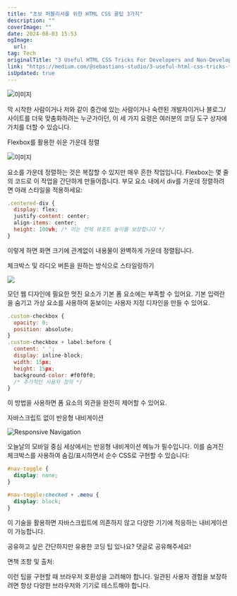 ```yaml
---
title: "초보 퍼블리셔를 위한 HTML CSS 꿀팁 3가지"
description: ""
coverImage: ""
date: 2024-08-03 15:53
ogImage: 
  url: 
tag: Tech
originalTitle: "3 Useful HTML CSS Tricks For Developers and Non-Developers Of All Levels"
link: "https://medium.com/@sebastians-studio/3-useful-html-css-tricks-for-developers-and-non-developers-of-all-levels-34a2f6f5f3da"
isUpdated: true
---
```






![이미지](/assets/img/3UsefulHTMLCSSTricksForDevelopersandNon-DevelopersOfAllLevels_0.png)

막 시작한 사람이거나 저와 같이 중간에 있는 사람이거나 숙련된 개발자이거나 블로그/사이트를 더욱 맞춤화하려는 누군가이던, 이 세 가지 요령은 여러분의 코딩 도구 상자에 가치를 더할 수 있습니다.

Flexbox를 활용한 쉬운 가운데 정렬

![이미지](/assets/img/3UsefulHTMLCSSTricksForDevelopersandNon-DevelopersOfAllLevels_1.png)

<div class="content-ad"></div>

요소를 가운데 정렬하는 것은 복잡할 수 있지만 매우 흔한 작업입니다. Flexbox는 몇 줄의 코드로 이 작업을 간단하게 만들어줍니다. 부모 요소 내에서 div를 가운데 정렬하려면 아래 스타일을 적용하세요:

```js
.centered-div {
  display: flex;
  justify-content: center;
  align-items: center;
  height: 100vh; /* 이는 전체 뷰포트 높이를 보장합니다 */
}
```

이렇게 하면 화면 크기에 관계없이 내용물이 완벽하게 가운데 정렬됩니다.

체크박스 및 라디오 버튼을 원하는 방식으로 스타일링하기

<div class="content-ad"></div>

<img src="/assets/img/3UsefulHTMLCSSTricksForDevelopersandNon-DevelopersOfAllLevels_2.png" />

모던 웹 디자인에 필요한 멋진 요소가 기본 폼 요소에는 부족할 수 있어요. 기본 입력란을 숨기고 가상 요소를 사용하여 돋보이는 사용자 지정 디자인을 만들 수 있어요.

```js
.custom-checkbox {
  opacity: 0;
  position: absolute;
}
.custom-checkbox + label:before {
  content: ' ';
  display: inline-block;
  width: 15px;
  height: 15px;
  background-color: #f0f0f0;
  /* 추가적인 사용자 정의 */
}
```

이 방법을 사용하면 폼 요소의 외관을 완전히 제어할 수 있어요.

<div class="content-ad"></div>

자바스크립트 없이 반응형 내비게이션

![Responsive Navigation](/assets/img/3UsefulHTMLCSSTricksForDevelopersandNon-DevelopersOfAllLevels_3.png)

오늘날의 모바일 중심 세상에서는 반응형 내비게이션 메뉴가 필수입니다. 이를 숨겨진 체크박스를 사용하여 숨김/표시하면서 순수 CSS로 구현할 수 있습니다:

```css
#nav-toggle {
  display: none;
}

#nav-toggle:checked + .menu {
  display: block;
}
```

<div class="content-ad"></div>

이 기술을 활용하면 자바스크립트에 의존하지 않고 다양한 기기에 적응하는 내비게이션이 가능합니다.

공유하고 싶은 간단하지만 유용한 코딩 팁 있나요? 댓글로 공유해주세요!

면책 조항 및 출처:

이런 팁을 구현할 때 브라우저 호환성을 고려해야 합니다. 일관된 사용자 경험을 보장하려면 항상 다양한 브라우저와 기기로 테스트해야 합니다.

<div class="content-ad"></div>

